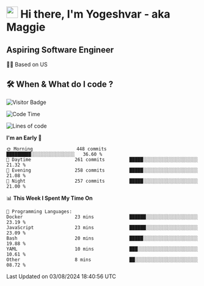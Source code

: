 <h1><img src="https://emojis.slackmojis.com/emojis/images/1531849430/4246/blob-sunglasses.gif?1531849430" width="30"/> Hi there, I'm Yogeshvar - aka Maggie</h1>

## Aspiring Software Engineer
🏂🏻  Based on US 

## 🛠 When & What do I code ?  

![Visitor Badge](https://visitor-badge.feriirawann.repl.co?username=yogeshvar&repo=yogeshvar&label=Visitors&style=plastic&color=%23457BFF&contentType=svg)

<!--START_SECTION:waka-->
![Code Time](http://img.shields.io/badge/Code%20Time-2%2C918%20hrs%2010%20mins-blue)

![Lines of code](https://img.shields.io/badge/From%20Hello%20World%20I%27ve%20Written-4.1%20million%20lines%20of%20code-blue)

**I'm an Early 🐤** 

```text
🌞 Morning                448 commits         █████████░░░░░░░░░░░░░░░░   36.60 % 
🌆 Daytime                261 commits         █████░░░░░░░░░░░░░░░░░░░░   21.32 % 
🌃 Evening                258 commits         █████░░░░░░░░░░░░░░░░░░░░   21.08 % 
🌙 Night                  257 commits         █████░░░░░░░░░░░░░░░░░░░░   21.00 % 
```


📊 **This Week I Spent My Time On** 

```text
💬 Programming Languages: 
Docker                   23 mins             ██████░░░░░░░░░░░░░░░░░░░   23.19 % 
JavaScript               23 mins             ██████░░░░░░░░░░░░░░░░░░░   23.09 % 
Bash                     20 mins             █████░░░░░░░░░░░░░░░░░░░░   19.88 % 
YAML                     10 mins             ███░░░░░░░░░░░░░░░░░░░░░░   10.61 % 
Other                    8 mins              ██░░░░░░░░░░░░░░░░░░░░░░░   08.72 % 
```


 Last Updated on 03/08/2024 18:40:56 UTC
<!--END_SECTION:waka-->
